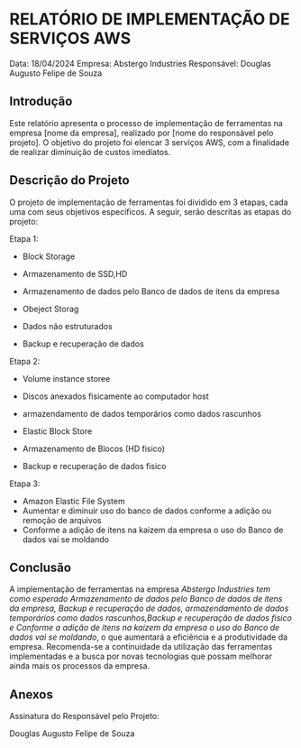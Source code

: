 # RELATÓRIO DE IMPLEMENTAÇÃO DE SERVIÇOS AWS

Data: 18/04/2024
Empresa: Abstergo Industries 
Responsável: Douglas Augusto Felipe de Souza

## Introdução
Este relatório apresenta o processo de implementação de ferramentas na empresa [nome da empresa], realizado por [nome do responsável pelo projeto]. O objetivo do projeto foi elencar 3 serviços AWS, com a finalidade de realizar diminuição de custos imediatos.

## Descrição do Projeto
O projeto de implementação de ferramentas foi dividido em 3 etapas, cada uma com seus objetivos específicos. A seguir, serão descritas as etapas do projeto:

Etapa 1: 
- Block Storage 
- Armazenamento de SSD,HD
- Armazenamento de dados pelo Banco de dados de itens da empresa
  
- Obeject Storag
- Dados não estruturados
- Backup e recuperação de dados

Etapa 2: 
- Volume instance storee
- Discos anexados fisicamente ao computador host
- armazendamento de dados temporários como dados rascunhos
  
- Elastic Block Store
- Armazenamento de Blocos (HD fisico)
- Backup e recuperação de dados fisico

Etapa 3: 
- Amazon Elastic File System
- Aumentar e diminuir uso do banco de dados conforme a adição ou remoção de arquivos
- Conforme a adição de itens na kaizem da empresa o uso do Banco de dados vai se moldando



## Conclusão
A implementação de ferramentas na empresa *Abstergo Industries tem como esperado Armazenamento de dados pelo Banco de dados de itens da empresa, Backup e recuperação de dados, armazendamento de dados temporários como dados rascunhos,Backup e recuperação de dados fisico e Conforme a adição de itens na kaizem da empresa o uso do Banco de dados vai se moldando*, o que aumentará a eficiência e a produtividade da empresa. Recomenda-se a continuidade da utilização das ferramentas implementadas e a busca por novas tecnologias que possam melhorar ainda mais os processos da empresa.

## Anexos

Assinatura do Responsável pelo Projeto:

Douglas Augusto Felipe de Souza